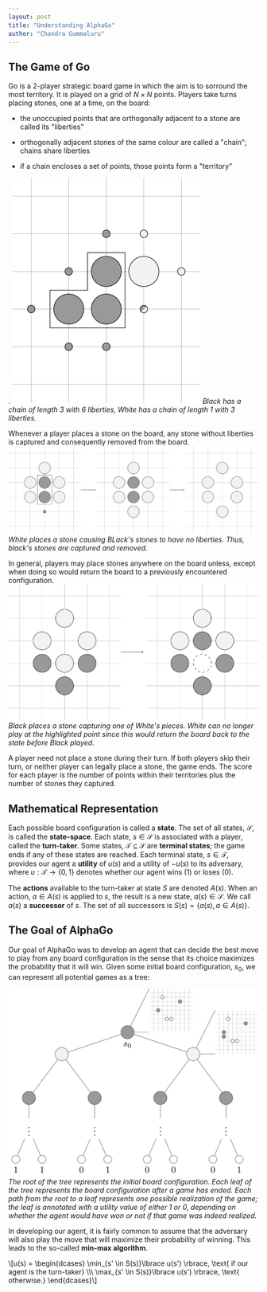 ```yaml
---
layout: post
title: "Understanding AlphaGo"
author: "Chandra Gummaluru"
---
```


## The Game of Go
Go is a 2-player strategic board game in which the aim is to sorround the most territory. It is played on a grid of $N \times N$ points. Players take turns placing stones, one at a time, on the board:

- the unoccupied points that are orthogonally adjacent to a stone are called its "liberties"

- orthogonally adjacent stones of the same colour are called a "chain"; chains share liberties 

- if a chain encloses a set of points, those points form a "territory"

.
![](https://github.com/chandra-gummaluru/chandra-gummaluru.github.io/raw/master/media/go/liberties_chains_territories.svg)
*Black has a chain of length 3 with 6 liberties, White has a chain of length 1 with 3 liberties.*

Whenever a player places a stone on the board, any stone without liberties is captured and consequently removed from the board.
![](https://raw.githubusercontent.com/chandra-gummaluru/chandra-gummaluru.github.io/master/media/go/stone_capture.svg)
*White places a stone causing BLack's stones to have no liberties. Thus, black's stones are captured and removed.*

In general, players may place stones anywhere on the board unless, except when doing so would return the board to a previously encountered configuration.
![](https://github.com/chandra-gummaluru/chandra-gummaluru.github.io/raw/master/media/go/cyclic_stone.svg)
*Black places a stone capturing one of White's pieces. White can no longer play at the highlighted point since this would return the board back to the state before Black played.*

A player need not place a stone during their turn. If both players skip their turn, or neither player can legally place a stone, the game ends. The score for each player is the number of points within their territories plus the number of stones they captured.

## Mathematical Representation
Each possible board configuration is called a **state**. The set of all states, $\mathcal{S}$, is called the **state-space**. Each state, $s \in \mathcal{S}$ is associated with a player, called the **turn-taker**. Some states, $\mathcal{T} \subseteq \mathcal{S}$ are **terminal states**; the game ends if any of these states are reached. Each terminal state, $s \in \mathcal{T}$, provides our agent a **utility** of $u(s)$ and a utility of $-u(s)$ to its adversary, where $u: \mathcal{T} \rightarrow \lbrace 0,1 \rbrace$ denotes whether our agent wins ($1$) or loses ($0$).

The **actions** available to the turn-taker at state $S$ are denoted $A(s)$. When an action, $a \in A(s)$ is applied to $s$, the result is a new state, $a(s) \in \mathcal{S}$. We call $a(s)$ a **successor** of $s$. The set of all successors is $S(s) = \left\lbrace a(s), a \in A(s) \right\rbrace$.

## The Goal of AlphaGo
Our goal of AlphaGo was to develop an agent that can decide the best move to play from any board configuration in the sense that its choice maximizes the probability that it will win. Given some initial board configuration, $s_0$, we can represent all potential games as a tree:

![](https://github.com/chandra-gummaluru/chandra-gummaluru.github.io/raw/master/media/go/go_tree.svg)
*The root of the tree represents the initial board configuration. Each leaf of the tree represents the board configuration after a game has ended. Each path from the root to a leaf represents one possible realization of the game; the leaf is annotated with a utility value of either $1$ or $0$, depending on whether the agent would have won or not if that game was indeed realized.*

In developing our agent, it is fairly common to assume that the adversary will also play the move that will maximize their probability of winning. This leads to the so-called **min-max algorithm**. 

\\[u(s) = \begin{dcases}
\min_{s' \in S(s)}\lbrace u(s') \rbrace, \text{ if our agent is the turn-taker} \\\\\\
\max_{s' \in S(s)}\lbrace u(s') \rbrace, \text{ otherwise.}
\end{dcases}\\]
